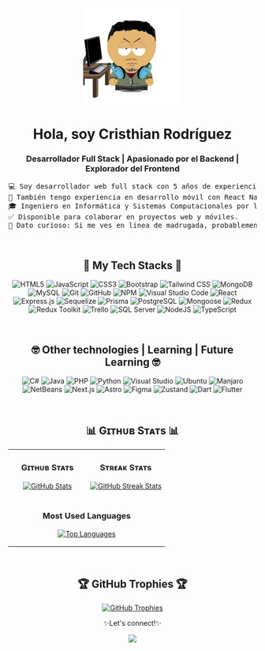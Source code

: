 <div align="center">
  <p>
    <img src="https://github.com/cris-rod96/cris-rod96/blob/43aee692e14ed0c6e22a94b4a00390be13e5d6e9/img/miniyo.png" height="200"/>
  </p>
<h1>Hola, soy Cristhian Rodríguez</h1>
<h3>Desarrollador Full Stack | Apasionado por el Backend | Explorador del Frontend</h3>
<pre align="left">
💻 Soy desarrollador web full stack con 5 años de experiencia en JavaScript.
📱 También tengo experiencia en desarrollo móvil con React Native.
🎓 Ingeniero en Informática y Sistemas Computacionales por la Universidad Técnica de Cotopaxi.
✅ Disponible para colaborar en proyectos web y móviles.
🌃 Dato curioso: Si me ves en línea de madrugada, probablemente estoy programando.
</pre>

  <br/>
  
  <!-- START TECH STACKS -->
  
  <div>
    <h2> 🌟 My Tech Stacks 🌟 </h2>

  ![HTML5](https://img.shields.io/badge/html5-%23E34F26.svg?style=for-the-badge&logo=html5&logoColor=white) ![JavaScript](https://img.shields.io/badge/javascript-%23323330.svg?style=for-the-badge&logo=javascript&logoColor=%23F7DF1E) ![CSS3](https://img.shields.io/badge/CSS3-%231572B6.svg?style=for-the-badge&logo=css3&logoColor=white) ![Bootstrap](https://img.shields.io/badge/bootstrap-%23563D7C.svg?style=for-the-badge&logo=bootstrap&logoColor=white) ![Tailwind CSS](https://img.shields.io/badge/Tailwind_CSS-38B2AC.svg?&style=for-the-badge&logo=tailwind-css&logoColor=white) ![MongoDB](https://img.shields.io/badge/MongoDB-%234ea94b.svg?style=for-the-badge&logo=mongodb&logoColor=white) ![MySQL](https://img.shields.io/badge/mysql-%2300f.svg?style=for-the-badge&logo=mysql&logoColor=white) ![Git](https://img.shields.io/badge/git-%23F05033.svg?style=for-the-badge&logo=git&logoColor=white) ![GitHub](https://img.shields.io/badge/github-%23121011.svg?style=for-the-badge&logo=github&logoColor=white) ![NPM](https://img.shields.io/badge/NPM-%23000000.svg?style=for-the-badge&logo=npm&logoColor=white) ![Visual Studio Code](https://img.shields.io/badge/VisualStudioCode-0078d7.svg?style=for-the-badge&logo=visual-studio-code&logoColor=white) ![React](https://img.shields.io/badge/React-61DAFB.svg?&style=for-the-badge&logo=react&logoColor=white) ![Express.js](https://img.shields.io/badge/express.js-%23404d59.svg?style=for-the-badge&logo=express&logoColor=%2361DAFB) ![Sequelize](https://img.shields.io/badge/Sequelize-52B0E7.svg?&style=for-the-badge&logo=sequelize&logoColor=white) ![Prisma](https://img.shields.io/badge/Prisma-2D3748.svg?&style=for-the-badge&logo=prisma&logoColor=white) ![PostgreSQL](https://img.shields.io/badge/PostgreSQL-336791.svg?&style=for-the-badge&logo=postgresql&logoColor=white) ![Mongoose](https://img.shields.io/badge/Mongoose-880000.svg?&style=for-the-badge&logo=mongoose&logoColor=white) ![Redux](https://img.shields.io/badge/Redux-764ABC.svg?&style=for-the-badge&logo=redux&logoColor=white) ![Redux Toolkit](https://img.shields.io/badge/Redux_Toolkit-764ABC.svg?&style=for-the-badge&logo=redux&logoColor=white) ![Trello](https://img.shields.io/badge/Trello-0079BF.svg?&style=for-the-badge&logo=trello&logoColor=white) ![SQL Server](https://img.shields.io/badge/SQL_Server-CC2927.svg?&style=for-the-badge&logo=microsoft-sql-server&logoColor=white) ![NodeJS](https://img.shields.io/badge/node.js-%2343853D.svg?style=for-the-badge&logo=node.js&logoColor=white) ![TypeScript](https://img.shields.io/badge/TypeScript-3178C6.svg?&style=for-the-badge&logo=typescript&logoColor=white) 
  </div>
  <br/>
  
  <!--END TECH STACKS-->

  
  <!-- START OTHER TECHNOLOGIES -->
  
  <div>
    <h2> 🤓 Other technologies | Learning | Future Learning 🤓 </h2>

  ![C#](https://img.shields.io/badge/c%23-%23239120.svg?style=for-the-badge&label=%20&logo=c-sharp&logoColor=white) ![Java](https://img.shields.io/badge/Java-007396.svg?&style=for-the-badge&label=%20&logo=java&logoColor=white) ![PHP](https://img.shields.io/badge/PHP-777BB4.svg?&style=for-the-badge&logo=php&logoColor=white) ![Python](https://img.shields.io/badge/python-%2314354C.svg?style=for-the-badge&logo=python&logoColor=white) ![Visual Studio](https://img.shields.io/badge/VisualStudio-5C2D91.svg?style=for-the-badge&logo=visual-studio&logoColor=white) ![Ubuntu](https://img.shields.io/badge/Ubuntu-E95420?style=for-the-badge&logo=ubuntu&logoColor=white)  ![Manjaro](https://img.shields.io/badge/Manjaro-35BF5C.svg?&style=for-the-badge&logo=manjaro&logoColor=white) ![NetBeans](https://img.shields.io/badge/NetBeans-1B6AC6.svg?&style=for-the-badge&logo=apache-netbeans-ide&logoColor=white) ![Next.js](https://img.shields.io/badge/Next.js-000000.svg?&style=for-the-badge&logo=next-dot-js&logoColor=white) ![Astro](https://img.shields.io/badge/Astro-000000.svg?&style=for-the-badge&logo=astro&logoColor=white) ![Figma](https://img.shields.io/badge/Figma-F24E1E.svg?&style=for-the-badge&logo=figma&logoColor=white) ![Zustand](https://img.shields.io/badge/Zustand-000000.svg?&style=for-the-badge&logo=zustand&logoColor=white)  ![Dart](https://img.shields.io/badge/Dart-0175C2.svg?&style=for-the-badge&logo=dart&logoColor=white) 
![Flutter](https://img.shields.io/badge/Flutter-02569B.svg?&style=for-the-badge&logo=flutter&logoColor=white) 

  </div>
  <br/>
  <!-- END OTHER TECHNOLOGIES -->
  
  <!-- START GITHUB STATS -->
  
  <div>
    <h2 align="center"> 📊 Gɪᴛʜᴜʙ Sᴛᴀᴛs 📊</h2>
    <table width="100%">
      <tr>
        <td width="50%">
          <h3 align="center"><strong>Gɪᴛʜᴜʙ Sᴛᴀᴛs</strong></h3>
          <p align="center">
            <a href="https://github.com/cris-rod96">
              <img align="center" src="https://github-readme-stats.vercel.app/api?username=cris-rod96&count_private=true&show_icons=true&theme=nord" alt="GitHub Stats" />
            </a>
          </p>
        </td>
        <td width="50%">
          <h3 align="center"><strong>Sᴛʀᴇᴀᴋ Sᴛᴀᴛs</strong></h3>
          <p align="center">
            <a href="https://github.com/cris-rod96">
              <img align="center" src="https://github-readme-streak-stats.herokuapp.com/?user=cris-rod96&theme=nord" alt="GitHub Streak Stats" />
            </a>
          </p>
        </td>
      </tr>
      <tr>
        <td colspan="2">
          <h3 align="center"><strong>Most Used Languages</strong></h3>
          <p align="center">
            <a href="https://github.com/cris-rod96">
              <img align="center" src="https://github-readme-stats.vercel.app/api/top-langs/?username=cris-rod96&langs_count=10&layout=compact&theme=nord" alt="Top Languages" />
            </a>
          </p>
        </td>
      </tr>
    </table>
  </div>
  <br/>
  <!-- END GITHUB STATS -->
  
  <!-- START GITHUB TROPHIES -->
  
  <div>
    <h2 align="center">🏆 GitHub Trophies 🏆</h2>
    <p align="center">
      <a href="https://github.com/cris-rod96">
        <img align="center" src="https://github-profile-trophy.vercel.app/?username=cris-rod96&theme=nord&column=7" alt="GitHub Trophies" />
      </a>
    </p>
  </div>
  
  <!-- END GITHUB TROPHIES -->
  
  <p align="center">✨Let's connect!✨</p>
  <div align="center">
    <a href="https://www.linkedin.com/in/cristhian-rodriguez-659779205/"><img src="https://img.shields.io/badge/LinkedIn-%230077B5.svg?style=for-the-badge&logo=linkedin&logoColor=white"/></a>
  </div>
</div>
